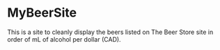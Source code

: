 # MyBeerSite

This is a site to cleanly display the beers listed on The Beer Store site in order of mL of alcohol per dollar (CAD).